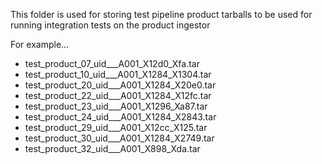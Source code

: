This folder is used for storing test pipeline product tarballs to be used for running integration tests on the product ingestor 

For example...

* test_product_07_uid___A001_X12d0_Xfa.tar
* test_product_10_uid___A001_X1284_X1304.tar
* test_product_20_uid___A001_X1284_X20e0.tar
* test_product_22_uid___A001_X1284_X12fc.tar
* test_product_23_uid___A001_X1296_Xa87.tar
* test_product_24_uid___A001_X1284_X2843.tar
* test_product_29_uid___A001_X12cc_X125.tar
* test_product_30_uid___A001_X1284_X2749.tar
* test_product_32_uid___A001_X898_Xda.tar


